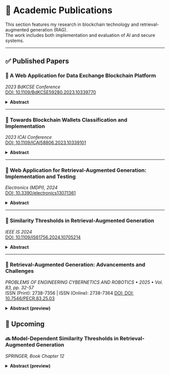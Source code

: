 # 📰 Academic Publications

This section features my research in blockchain technology and retrieval-augmented generation (RAG).  
The work includes both implementation and evaluation of AI and secure systems.

---

## ✅ Published Papers

### 🔗 A Web Application for Data Exchange Blockchain Platform  
*2023 BdKCSE Conference*  
[DOI: 10.1109/BdKCSE59280.2023.10339770](https://doi.org/10.1109/BdKCSE59280.2023.10339770)

<details>
<summary><strong>Abstract</strong></summary>

The paper presents a web application for smart crop production data exchange, integrating the Antelope blockchain and the Interplanetary File System (IPFS). Using smart contracts, the platform enables secure data storage, file sharing, and token transfers, ensuring transaction transparency and security. Designed with open-source solutions, it allows authentication via blockchain accounts or standard wallets like Anchor. Future development focuses on performance, scalability, and security testing to evolve the platform into a fully decentralized application (dApp).
</details>

---

### 🔗 Towards Blockchain Wallets Classification and Implementation  
*2023 ICAI Conference*  
[DOI: 10.1109/ICAI58806.2023.10339101](https://doi.org/10.1109/ICAI58806.2023.10339101)

<details>
<summary><strong>Abstract</strong></summary>

The paper explores the key components and classification of blockchain wallets, proposing an extended working definition to support custom wallet solutions. It presents the development of a non-custodial, software hot wallet for Antelope/IPFS-based data exchange, supporting ERC-20 and ERC-721 tokens/NFTs with biometric authentication. The study outlines the wallet’s functionalities for account management, token transfers, and file exchange authentication, extending the platform’s infrastructure. Future development aims to evolve the solution into a web-based dApp wallet.
</details>

---

### 🔗 Web Application for Retrieval-Augmented Generation: Implementation and Testing  
*Electronics (MDPI), 2024*  
[DOI: 10.3390/electronics13071361](https://doi.org/10.3390/electronics13071361)

<details>
<summary><strong>Abstract</strong></summary>

The paper explores the implementation of Retrieval-Augmented Generation (RAG) technology with open-source large language models (LLMs). A dedicated web-based application, PaSSER, was developed, integrating Mistral:7b, Llama2:7b, and Orca2:7b models. The study evaluates LLM performance using METEOR, ROUGE, BLEU, perplexity, cosine similarity, Pearson correlation, and F1 score, particularly within the smart agriculture domain. Additionally, it examines hardware considerations, revealing that GPUs are essential for fast text generation. The paper also discusses blockchain integration for storing and managing assessment results, with future development focused on fine-tuning LLMs and further blockchain integration.
</details>

---

### 🔗 Similarity Thresholds in Retrieval-Augmented Generation  
*IEEE IS 2024*  
[DOI: 10.1109/IS61756.2024.10705214](https://doi.org/10.1109/IS61756.2024.10705214)

<details>
<summary><strong>Abstract</strong></summary>

The study evaluates the performance of open-source Large Language Models (LLMs)—Mistral:7b, Llama2:7b, and Orca2:7b—in the context of Retrieval-Augmented Generation (RAG). The research identifies optimal similarity score thresholds for LLMs using NLP metrics and a custom-developed dataset in agriculture. Tests were conducted using the PaSSER web-based application, an extension of the Smart Crop Production Data Exchange (SCPDx) platform. The findings show that different LLMs perform best at varying similarity thresholds, with Mistral and Llama excelling at 0.55, and Orca achieving peak performance at 0.65. Future development aims to integrate larger LLMs (40B+), explore fine-tuning strategies, and further enhance PaSSER’s infrastructure.
</details>

---

### 🔗 Retrieval-Augmented Generation: Advancements and Challenges  
*PROBLEMS OF ENGINEERING CYBERNETICS AND ROBOTICS • 2025 • Vol. 83, pp. 32-57*  
ISSN (Print): 2738-7356 | ISSN (Online): 2738-7364
[DOI: DOI: 10.7546/PECR.83.25.03](https://doi.org/10.7546/PECR.83.25.03)

<details>
<summary><strong>Abstract (preview)</strong></summary>

This paper reviews the evolution of Retrieval-Augmented Generation (RAG) systems, focusing on recent advancements that address the limitations of traditional language models. It explores modular RAG architectures, data-centric training strategies, and hybrid retrieval techniques that combine structured and unstructured knowledge. The study examines enhancements in factual grounding, domain specialization, and multimodal reasoning, while identifying key challenges such as retrieval precision, evidence alignment, and self-refinement. It also outlines emerging evaluation frameworks, including RAGAS, RGB, and PaSSER. The paper concludes with recommendations for future research, emphasizing the need for unified, trustworthy, and adaptable RAG systems.
</details>

## 📝 Upcoming

### 🔜 Model-Dependent Similarity Thresholds in Retrieval-Augmented Generation  
*SPRINGER, Book Chapter 12*  


<details>
<summary><strong>Abstract (preview)</strong></summary>

The study investigates the impact of similarity threshold tuning on Retrieval-Augmented Generation (RAG) system performance across four open-source language models. Mistral 7B, Llama 3.1 8B, Granite 3.2 8B, and DeepSeek 8B were evaluated using 369 question-answer pairs from the agricultural domain. Similarity thresholds from 0.50 to 0.95 were systematically tested to identify model-specific optimal configurations. An enhanced Composite Performance Score (CPS) was employed, integrating eleven evaluation metrics spanning lexical overlap (METEOR, ROUGE-2.f, ROUGE-L.f), semantic similarity (BERTScore.f1, B-RT.average), fluency and accuracy (F1 score, B-RT.fluency), and language modeling (Laplace Perplexity, Lidstone Perplexity) dimensions into a unified, weighted scoring system. The framework was extended with a Threshold-Aware Composite Performance Score (T-CPS) that penalizes output variability to identify stable, high-performing configurations. Results revealed distinct model sensitivity patterns. Mistral 7B achieved statistical significance at six thresholds with peak improvement of 4.58%. Granite 3.2 8B demonstrated consistent performance across seven consecutive thresholds. Llama 3.1 8B showed selective response at three high thresholds. DeepSeek 8B exhibited limited sensitivity with significance at only two thresholds. Model-specific threshold calibration yielded performance improvements ranging from 1.01% to 4.58% without requiring architectural modifications or additional computational resources. These findings demonstrate that model-specific threshold calibration represents a practical enhancement strategy that can deliver measurable performance improvements without requiring architectural modifications or additional computational resources.


